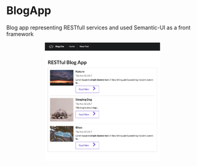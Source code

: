<h1 style="align: center"> BlogApp </h1>
Blog app representing RESTfull services and used Semantic-UI as a front framework

<p align="center">
<img src="https://raw.githubusercontent.com/hummatli/BlogApp-RESTful/master/screenshot_new.png" width="60%"/>
</p>
